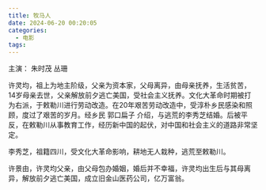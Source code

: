 ```yaml
---
title: 牧马人
date: 2024-06-20 00:20:05
categories:
  - 电影
tags:
---
```

主演： 朱时茂  丛珊


许灵均，祖上为地主阶级，父亲为资本家，父母离异，由母亲抚养，生活贫苦，14岁母亲去世，父亲解放前夕逃亡美国，受社会主义抚养。文化大革命时期被打为右派，于敕勒川进行劳动改造。在20年艰苦劳动改造中，受淳朴乡民感染和照顾，度过了艰苦的岁月。经乡民 郭口扁子 介绍，与逃荒的李秀芝结婚。后被平反，在敕勒川从事教育工作，经历新中国的起伏，对中国和社会主义的道路非常坚定。

李秀芝，祖籍四川，受文化大革命影响，耕地无人栽种，逃荒至敕勒川。


许景由，许灵均父亲，由父母包办婚姻，婚后并不幸福，许灵均出生后与其母离异，解放前夕逃亡美国，成立旧金山医药公司，亿万富翁。


#